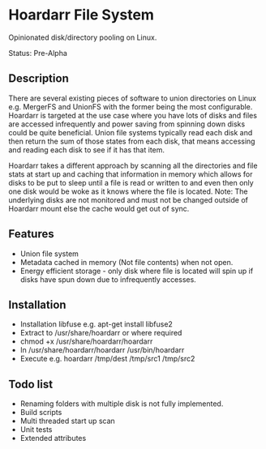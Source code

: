 # Hoardarr File System
Opinionated disk/directory pooling on Linux. 

Status: Pre-Alpha

## Description
There are several existing pieces of software to union directories on Linux e.g. MergerFS and UnionFS with the former being the most configurable.  Hoardarr is targeted at the use case where you have lots of disks and files are accessed infrequently and power saving from spinning down disks could be quite beneficial.  Union file systems typically read each disk and then return the sum of those states from each disk, that means accessing and reading each disk to see if it has that item.

 Hoardarr takes a different approach by scanning all the directories and file stats at start up and caching that information in memory which allows for disks to be put to sleep until a file is read or written to and even then only one disk would be woke as it knows where the file is located.  Note: The underlying disks are not monitored and must not be changed outside of Hoardarr mount else the cache would get out of sync.  


## Features
* Union file system
* Metadata cached in memory (Not file contents) when not open.
* Energy efficient storage - only disk where file is located will spin up if disks have spun down due to infrequently accesses.

## Installation

* Installation libfuse e.g. apt-get install libfuse2
* Extract to /usr/share/hoardarr or where required
* chmod +x /usr/share/hoardarr/hoardarr
* ln /usr/share/hoardarr/hoardarr /usr/bin/hoardarr
* Execute e.g. hoardarr /tmp/dest /tmp/src1 /tmp/src2

## Todo list
* Renaming folders with multiple disk is not fully implemented.
* Build scripts
* Multi threaded start up scan
* Unit tests
* Extended attributes
